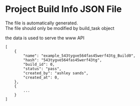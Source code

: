 # Project Build Info JSON File

The file is automatically generated.  
The file should only be modified by build_task object   

the data is used to serve the www API

```
[
    {
        "name": "example_543tygve564fas45werf43tg_Build0",
        "hash": "543tygve564fas45werf43tg",
        "build_id": 0,
        "status": "pass",
        "created_by": "ashley sands",
        "created_at": 0,
    },
    {
        ...
    }
]
```
